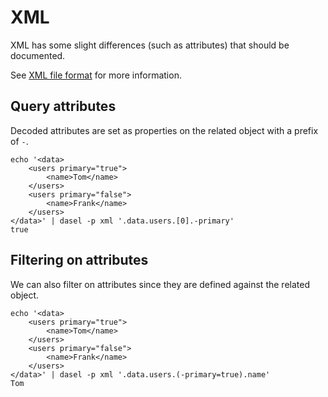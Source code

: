 # XML

XML has some slight differences (such as attributes) that should be documented.

See [XML file format](../usage/supported-file-types.md#xml) for more information.

## **Query attributes**

Decoded attributes are set as properties on the related object with a prefix of `-`.

```shell
echo '<data>
    <users primary="true">
        <name>Tom</name>
    </users>
    <users primary="false">
        <name>Frank</name>
    </users>
</data>' | dasel -p xml '.data.users.[0].-primary'
true
```

## **Filtering on attributes**

We can also filter on attributes since they are defined against the related object.

```shell
echo '<data>
    <users primary="true">
        <name>Tom</name>
    </users>
    <users primary="false">
        <name>Frank</name>
    </users>
</data>' | dasel -p xml '.data.users.(-primary=true).name'
Tom
```
